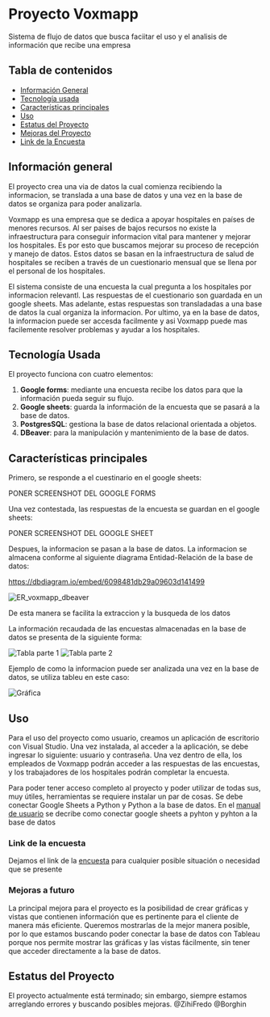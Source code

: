 # Proyecto Voxmapp

Sistema de flujo de datos que busca faciitar el uso y el analisis de información que recibe una empresa


## Tabla de contenidos

+ [Información General](https://github.com/ZihiFredo/Documentacion-Final/blob/main/README.md#información-general)
+ [Tecnología usada](https://github.com/ZihiFredo/Documentacion-Final/blob/main/README.md#tecnología-usada)
+ [Características principales](https://github.com/ZihiFredo/Documentacion-Final/blob/main/README.md#características-principales)
+ [Uso](https://github.com/ZihiFredo/Documentacion-Final/blob/main/README.md#uso)
+ [Estatus del Proyecto](https://github.com/ZihiFredo/Documentacion-Final/blob/main/README.md#estatus-del-proyecto)
+ [Mejoras del Proyecto](https://github.com/ZihiFredo/Documentacion-Final/blob/main/README.md#mejoras-en-el-futuro)
+ [Link de la Encuesta](https://github.com/ZihiFredo/Documentacion-Final/blob/main/README.md#link-de-la-encuesta)


## Información general

El proyecto crea una via de datos la cual comienza recibiendo la informacion, se translada a una base de datos y una vez en la base de datos se organiza para poder analizarla.

Voxmapp es una empresa que se dedica a apoyar hospitales en países de menores recursos. Al ser paises de bajos recursos no existe la infraestructura para conseguir informacion vital para mantener y mejorar los hospitales. Es por esto que buscamos mejorar su proceso de recepción y manejo de datos. Estos datos se basan en la infraestructura de salud de hospitales se reciben a través de un cuestionario mensual que se llena por el personal de los hospitales. 

El sistema consiste de una encuesta la cual pregunta a los hospitales por informacion relevantl. Las respuestas de el cuestionario son guardada en un google sheets. Mas adelante, estas respuestas son transladadas a una base de datos la cual organiza la informacion. Por ultimo, ya en la base de datos, la informacion puede ser accesda facilmente y asi Voxmapp puede mas facilemente resolver problemas y ayudar a los hospitales.


## Tecnología Usada

El proyecto funciona con cuatro elementos:

1. __Google forms__: mediante una encuesta recibe los datos para que la información pueda seguir su flujo.
2. __Google sheets__: guarda la información de la encuesta que se pasará a la base de datos.
3. __PostgresSQL__: gestiona la base de datos relacional orientada a objetos.
4. __DBeaver__: para la manipulación y mantenimiento de la base de datos.

## Características principales

Primero, se responde a el cuestinario en el google sheets:

PONER SCREENSHOT DEL GOOGLE FORMS


Una vez contestada, las respuestas de la encuesta se guardan en el google sheets:

PONER SCREENSHOT DEL GOOGLE SHEET


Despues, la informacion se pasan a la base de datos. La informacion se almacena conforme al siguiente diagrama Entidad-Relación de la base de datos: 

https://dbdiagram.io/embed/6098481db29a09603d141499

![ER_voxmapp_dbeaver](https://user-images.githubusercontent.com/77375206/117859721-fdcd0180-b254-11eb-8251-1de45397df5d.PNG)


De esta manera se facilita la extraccion y la busqueda de los datos 

La información recaudada de las encuestas almacenadas en la base de datos se presenta de la siguiente forma: 

![Tabla parte 1](https://github.com/ZihiFredo/Documentacion-Para-Usuario-Final/blob/main/Captura%20de%20Pantalla%202022-03-12%20a%20la(s)%2013.44.59.png?raw=true)
![Tabla parte 2](https://github.com/ZihiFredo/Documentacion-Para-Usuario-Final/blob/main/Captura%20de%20Pantalla%202022-03-12%20a%20la(s)%2013.45.20.png)


Ejemplo de como la informacion puede ser analizada una vez en la base de datos, se utiliza tableu en este caso:

![Gráfica](https://github.com/ZihiFredo/Documentacion-Para-Usuario-Final/blob/main/Captura%20de%20Pantalla%202022-03-12%20a%20la(s)%2013.46.38.png)


## Uso

Para el uso del proyecto como usuario, creamos un aplicación de escritorio con Visual Studio. Una vez instalada, al acceder a la aplicación, se debe ingresar lo siguiente: usuario y contraseña. Una vez dentro de ella, los empleados de Voxmapp podrán acceder a las respuestas de las encuestas, y los trabajadores de los hospitales podrán completar la encuesta.


Para poder tener acceso completo al proyecto y poder utilizar de todas sus, muy útiles, herramientas se requiere instalar un par de cosas. Se debe conectar Google Sheets a Python y Python a la base de datos. En el [manual de usuario](https://docs.google.com/document/d/1f8hk7zHd1ZKWIZ-X9rfSQJVDa396f0n6/edit) se decribe como conectar google sheets a pyhton y pyhton a la base de datos


### Link de la encuesta

Dejamos el link de la [encuesta](https://docs.google.com/forms/d/1NnXM4PWHAKxzAtIaQ5KYfcVVXQNEB6snOr99RaMZijE/edit) para cualquier posible situación o necesidad que se presente


### Mejoras a futuro

La principal mejora para el proyecto es la posibilidad de crear gráficas y vistas que contienen información que es pertinente para el cliente de manera más eficiente. Queremos mostrarlas de la mejor manera posible, por lo que estamos buscando poder conectar la base de datos con Tableau porque nos permite mostrar las gráficas y las vistas fácilmente, sin tener que acceder directamente a la base de datos. 


## Estatus del Proyecto

El proyecto actualmente está terminado; sin embargo, siempre estamos arreglando errores y buscando posibles mejoras. @ZihiFredo @Borghin
